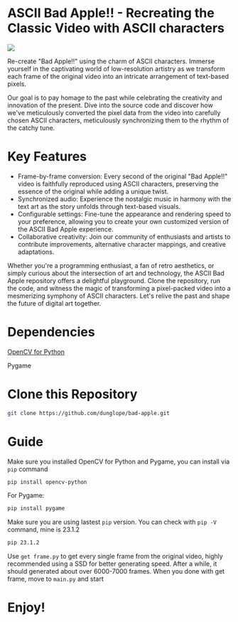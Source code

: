 # ASCII Bad Apple!! - Recreating the Classic Video with ASCII characters

![](https://github.com/dunglope/bad-apple/blob/main/0819.gif)

Re-create "Bad Apple!!" using the charm of ASCII characters. Immerse yourself in the captivating world of low-resolution artistry as we transform each frame of the original video into an intricate arrangement of text-based pixels.

Our goal is to pay homage to the past while celebrating the creativity and innovation of the present. Dive into the source code and discover how we've meticulously converted the pixel data from the video into carefully chosen ASCII characters, meticulously synchronizing them to the rhythm of the catchy tune.

# Key Features

  - Frame-by-frame conversion: Every second of the original "Bad Apple!!" video is faithfully reproduced using ASCII characters, preserving the essence of the original while adding a unique twist.
  - Synchronized audio: Experience the nostalgic music in harmony with the text art as the story unfolds through text-based visuals.
  - Configurable settings: Fine-tune the appearance and rendering speed to your preference, allowing you to create your own customized version of the ASCII Bad Apple experience.
  - Collaborative creativity: Join our community of enthusiasts and artists to contribute improvements, alternative character mappings, and creative adaptations.

Whether you're a programming enthusiast, a fan of retro aesthetics, or simply curious about the intersection of art and technology, the ASCII Bad Apple repository offers a delightful playground. Clone the repository, run the code, and witness the magic of transforming a pixel-packed video into a mesmerizing symphony of ASCII characters. Let's relive the past and shape the future of digital art together.

# Dependencies
[OpenCV for Python](https://opencv.org)

Pygame

# Clone this Repository
```bash
git clone https://github.com/dunglope/bad-apple.git
```
# Guide
Make sure you installed OpenCV for Python and Pygame, you can install via `pip` command

```bash
pip install opencv-python
```
For Pygame:
```bash
pip install pygame
```

Make sure you are using lastest ```pip``` version. You can check with ```pip -V``` command, mine is 23.1.2
```bash
pip 23.1.2
```

Use ```get frame.py``` to get every single frame from the original video, highly recommended using a SSD for better generating speed. After a while, it should generated about over 6000-7000 frames.
When you done with get frame, move to ```main.py``` and start

# Enjoy!
